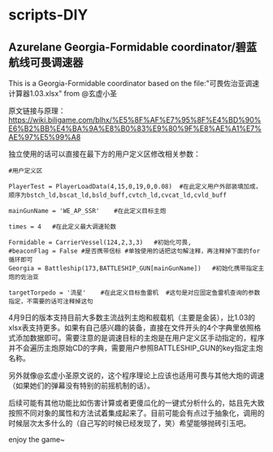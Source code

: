 # scripts-DIY
## Azurelane Georgia-Formidable coordinator/碧蓝航线可畏调速器

This is a Georgia-Formidable coordinator based on the file:"可畏佐治亚调速计算器1.03.xlsx" from @玄虚小圣

原文链接与原理：
    https://wiki.biligame.com/blhx/%E5%8F%AF%E7%95%8F%E4%BD%90%E6%B2%BB%E4%BA%9A%E8%B0%83%E9%80%9F%E8%AE%A1%E7%AE%97%E5%99%A8
    
独立使用的话可以直接在最下方的用户定义区修改相关参数：

    #用户定义区
    
    PlayerTest = PlayerLoadData(4,15,0,19,0,0.08)  #在此定义用户外部装填加成，顺序为bstch_ld,bscat_ld,bsld_buff,cvtch_ld,cvcat_ld,cvld_buff
    
    mainGunName = 'WE_AP_SSR'    #在此定义目标主炮
    
    times = 4   #在此定义最大调速轮数
    
    Formidable = CarrierVessel(124,2,3,3)   #初始化可畏,
    #beaconFlag = False	#是否携带信标 #单独使用的话把这句解注释，再注释掉下面的for循环即可
    Georgia = Battleship(173,BATTLESHIP_GUN[mainGunName])   #初始化携带指定主炮的佐治亚
    
    targetTorpedo = '流星'	#在此定义目标鱼雷机  #这句是对应固定鱼雷机查询的参数指定，不需要的话可注释掉这句
    

4月9日的版本支持目前大多数主流战列主炮和舰载机（主要是金装），比1.03的xlsx表支持更多。如果有自己感兴趣的装备，直接在文件开头的4个字典里依照格式添加数据即可。需要注意的是调速目标的主炮是在用户定义区手动指定的，程序并不会遍历主炮原始CD的字典，需要用户参照BATTLESHIP_GUN的key指定主炮名称。

另外就像@玄虚小圣原文说的，这个程序理论上应该也适用可畏与其他大炮的调速（如果她们的弹幕没有特别的前摇机制的话）。
    
后续可能有其他功能比如伤害计算或者更傻瓜化的一键式分析什么的，姑且先大致按照不同对象的属性和方法试着集成起来了。目前可能会有点过于抽象化，调用的时候层次太多什么的（自己写的时候已经发现了，笑）希望能够抛砖引玉吧。
    
enjoy the game~
